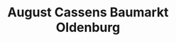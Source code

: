 ---
title: "August Cassens Baumarkt Oldenburg"
url: /oldenburg/august-cassens-baumarkt-oldenburg/
shop: Baumarkt
---